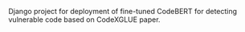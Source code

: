 Django project for deployment of fine-tuned CodeBERT for detecting vulnerable code based on CodeXGLUE paper. 
